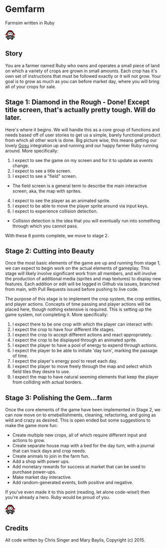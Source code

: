 # Gemfarm
Farmsim written in Ruby

![Farmer Ruby](media/images/RubyDraft_animated.gif)

## Story

You are a farmer named Ruby who owns and operates a small piece of land on which a variety of crops are grown in small amounts. Each crop has it's own set of instructions that must be followed exactly or it will not grow. Your goal is to grow as much as you can before market day, where you will bring all of your crops for sale.

## Stage 1: Diamond in the Rough - Done! Except title screen, that's actually pretty tough. Will do later.

Here's where it begins. We will handle this as a core group of functions and needs based off of user stories to get us a simple, barely functional product from which all other work is done. Big picture wise, this means getting our lovely [Gosu](https://github.com/jlnr/gosu/ "Our Render Library") integration up and running and our happy farmer Ruby running around. More specifically:

1. I expect to see the game on my screen and for it to update as events change.
2. I expect to see a title screen.
3. I expect to see a "field" screen.
  * The field screen is a general term to describe the main interactive screen, aka, the map with sprites.
4. I expect to see the player as an animated sprite.
5. I expect to be able to move the player sprite around via input keys.
6. I expect to experience collision detection.
  * Collision detection is the idea that you will eventually run into something through which you cannot pass.

With these 6 points complete, we move to stage 2.

## Stage 2: Cutting into Beauty

Once the most basic elements of the game are up and running from stage 1, we can expect to begin work on the actual elements of gameplay. This stage will likely involve significant work from all members, and will involve the production of additional media (sprites and map textures) to display new features. Each addition or edit will be logged in Github via issues, branched from main, with Pull Requests issued before pushing to live code. 

The purpose of this stage is to implement the crop system, the crop entities, and player actions. Concepts of time passing and player actions will be placed here, though nothing extensive is required. This is setting up the game system, not completing it. More specifically:

1. I expect there to be one crop with which the player can interact with:
  1. I expect the crop to have four different life stages.
  2. I expect the crop to accept different actions and react appropriately.
  3. I expect the crop to be displayed through an animated sprite.
2. I expect the player to have a pool of energy to expend through actions.
3. I expect the player to be able to initiate 'day turn', marking the passage of time.
4. I expect the player's energy pool to reset each day.
5. I expect the player to move freely through the map and select which field tiles they desire to use.
6. I expect the map to have natural seeming elements that keep the player from colliding with actual borders.

## Stage 3: Polishing the Gem...farm

Once the core elements of the game have been implemented in Stage 2, we can now move on to emebellishments, cleaning, refactoring, and going as wild and crazy as desired. This is open ended but some suggestions to make the game more fun:

* Create multiple new crops, all of which require different input and actions to grow.
* Create separate house map with a bed for the day turn, with a journal that can track days and crop needs.
* Create animals to join in the farm fun.
* Add a shop with power ups.
* Add monetary rewards for success at market that can be used to purchase power-ups.
* Make market day interactive.
* Add random-generated events, both positive and negative.

If you've even made it to this point (reading, let alone code-wise!) then you're already a hero. Ruby would be proud of you.

![Farmer Ruby](media/images/RubyDraft_animated.gif)

## Credits

All code written by Chris Singer and Mary Baylis, Copyright (c) 2015.